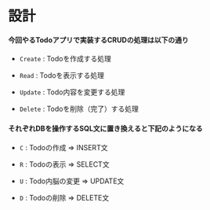 # 設計

#### 今回やるTodoアプリで実装するCRUDの処理は以下の通り

+ `Create` : Todoを作成する処理<br>

+ `Read` : Todoを表示する処理<br>

+ `Update` : Todo内容を変更する処理<br>

+ `Delete` : Todoを削除（完了）する処理<br>

#### それぞれDBを操作するSQL文に置き換えると下記のようになる

+ `C` : Todoの作成 => INSERT文<br>

+ `R` : Todoの表示 => SELECT文<br>

+ `U` : Todo内脳の変更 => UPDATE文<br>

+ `D` : Todoの削除 => DELETE文<br>
